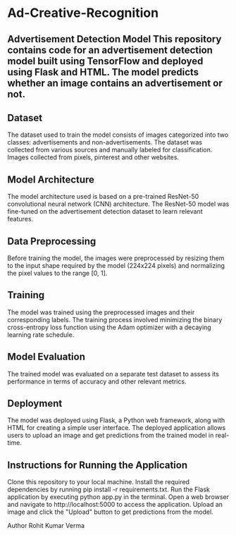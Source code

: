 # Ad-Creative-Recognition
Advertisement Detection Model
This repository contains code for an advertisement detection model built using TensorFlow and deployed using Flask and HTML. The model predicts whether an image contains an advertisement or not.
----------------------------------------------------------------
Dataset
----------------------------------------------------------------
The dataset used to train the model consists of images categorized into two classes: advertisements and non-advertisements. The dataset was collected from various sources and manually labeled for classification.
Images collected from pixels, pinterest and other websites.

Model Architecture
----------------------------------------------------
The model architecture used is based on a pre-trained ResNet-50 convolutional neural network (CNN) architecture. The ResNet-50 model was fine-tuned on the advertisement detection dataset to learn relevant features.

Data Preprocessing
-----------------------------------------------------
Before training the model, the images were preprocessed by resizing them to the input shape required by the model (224x224 pixels) and normalizing the pixel values to the range [0, 1].

Training
-----------------------------------------------------
The model was trained using the preprocessed images and their corresponding labels. The training process involved minimizing the binary cross-entropy loss function using the Adam optimizer with a decaying learning rate schedule.

Model Evaluation
---------------------------------------------------
The trained model was evaluated on a separate test dataset to assess its performance in terms of accuracy and other relevant metrics.

Deployment
---------------------------------------------------
The model was deployed using Flask, a Python web framework, along with HTML for creating a simple user interface. The deployed application allows users to upload an image and get predictions from the trained model in real-time.

Instructions for Running the Application
--------------------------------------------------
Clone this repository to your local machine.
Install the required dependencies by running pip install -r requirements.txt.
Run the Flask application by executing python app.py in the terminal.
Open a web browser and navigate to http://localhost:5000 to access the application.
Upload an image and click the "Upload" button to get predictions from the model.

Author
Rohit Kumar Verma 
